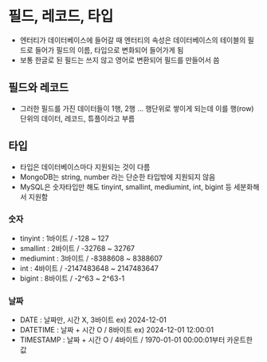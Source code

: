 # 필드, 레코드, 타입
- 엔터티가 데이터베이스에 들어갈 때 엔터티의 속성은 데이터베이스의 테이블의 필드로 들어가 필드의 이름, 타입으로 변화되어 들어가게 됨
- 보통 한글로 된 필드는 쓰지 않고 영어로 변환되어 필드를 만들어서 씀

## 필드와 레코드
- 그러한 필드를 가진 데이터들이 1행, 2행 … 행단위로 쌓이게 되는데 이를 행(row) 단위의 데이터, 레코드, 튜플이라고 부름

## 타입
- 타입은 데이터베이스마다 지원되는 것이 다름
- MongoDB는 string, number 라는 단순한 타입밖에 지원되지 않음
- MySQL은 숫자타입만 해도 tinyint, smallint, mediumint, int, bigint 등 세분화해서 지원함

### 숫자
- tinyint : 1바이트 / -128 ~ 127
- smallint : 2바이트 / -32768 ~ 32767
- mediumint : 3바이트 / -8388608 ~ 8388607
- int : 4바이트 / -2147483648 ~ 2147483647
- bigint : 8바이트 / -2^63 ~ 2^63-1

### 날짜
- DATE : 날짜만, 시간 X, 3바이트 ex) 2024-12-01
- DATETIME : 날짜 + 시간 O / 8바이트 ex) 2024-12-01 12:00:01
- TIMESTAMP : 날짜 + 시간 O / 4바이트 / 1970-01-01 00:00:01부터 카운트한 값
